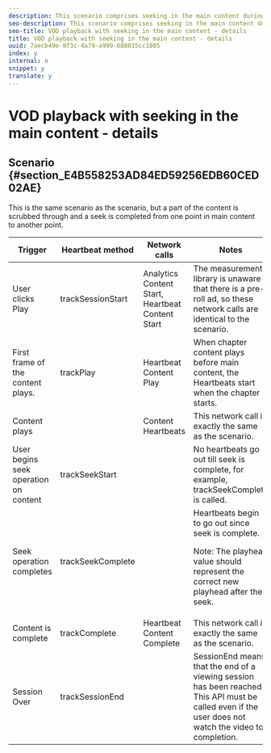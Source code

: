 ```yaml
---
description: This scenario comprises seeking in the main content during playback.
seo-description: This scenario comprises seeking in the main content during playback.
seo-title: VOD playback with seeking in the main content - details
title: VOD playback with seeking in the main content - details
uuid: 7aecb49e-8f3c-4a79-a999-688015cc1805
index: y
internal: n
snippet: y
translate: y
---
```


# VOD playback with seeking in the main content - details


## Scenario {#section_E4B558253AD84ED59256EDB60CED02AE}

This is the same scenario as the [](r_vhl_scenarios_no-interup-comm-details-ios.md) scenario, but a part of the content is scrubbed through and a seek is completed from one point in main content to another point.

<table id="table_650DCE0B482249FFB01CCE36F2DCF259"> 
 <thead> 
  <tr> 
   <th colname="col1" class="entry">Trigger</th> 
   <th colname="col2" class="entry">Heartbeat method</th> 
   <th colname="col3" class="entry">Network calls</th> 
   <th colname="col4" class="entry">Notes</th> 
  </tr>
 </thead>
 <tbody> 
  <tr> 
   <td colname="col1">User clicks <span class="uicontrol">Play</span> </td> 
   <td colname="col2"><span class="codeph">trackSessionStart</span> </td> 
   <td colname="col3">Analytics Content Start, Heartbeat Content Start</td> 
   <td colname="col4">The measurement library is unaware that there is a pre-roll ad, so these network calls are identical to the <a href="r_vhl_scenarios_no-interup-comm-details-ios.xml" scope="local" format="dita"></a> scenario. </td> 
  </tr> 
  <tr> 
   <td colname="col1">First frame of the content plays.</td> 
   <td colname="col2"><span class="codeph">trackPlay</span> </td> 
   <td colname="col3">Heartbeat Content Play</td> 
   <td colname="col4">When chapter content plays before main content, the Heartbeats start when the chapter starts.</td> 
  </tr> 
  <tr> 
   <td colname="col1">Content plays</td> 
   <td colname="col2"> </td> 
   <td colname="col3">Content Heartbeats</td> 
   <td colname="col4">This network call is exactly the same as the <a href="r_vhl_scenarios_no-interup-comm-details-ios.xml" format="dita" scope="local"></a> scenario. </td> 
  </tr> 
  <tr> 
   <td colname="col1">User begins seek operation on content</td> 
   <td colname="col2"><span class="codeph">trackSeekStart</span> </td> 
   <td colname="col3"> </td> 
   <td colname="col4">No heartbeats go out till seek is complete, for example, <span class="codeph">trackSeekComplete</span> is called. </td> 
  </tr> 
  <tr> 
   <td colname="col1">Seek operation completes</td> 
   <td colname="col2"><span class="codeph">trackSeekComplete</span> </td> 
   <td colname="col3"> </td> 
   <td colname="col4">Heartbeats begin to go out since seek is complete. <p type="tip">Note: The playhead value should represent the correct new playhead after the seek.</p> </td> 
  </tr> 
  <tr> 
   <td colname="col1">Content is complete</td> 
   <td colname="col2"><span class="codeph">trackComplete</span> </td> 
   <td colname="col3">Heartbeat Content Complete</td> 
   <td colname="col4">This network call is exactly the same as the <a href="r_vhl_scenarios_no-interup-comm-details-ios.xml" scope="local" format="dita"></a> scenario. </td> 
  </tr> 
  <tr> 
   <td colname="col1">Session Over</td> 
   <td colname="col2"><span class="codeph">trackSessionEnd</span> </td> 
   <td colname="col3"> </td> 
   <td colname="col4"><span class="codeph">SessionEnd</span> means that the end of a viewing session has been reached. This API must be called even if the user does not watch the video to completion. </td> 
  </tr> 
 </tbody> 
</table>

